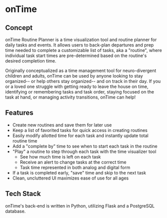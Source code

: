 # onTime

## Concept

onTime Routine Planner is a time visualization tool and routine planner for daily tasks and events. It allows users to back-plan departures and prep time needed to complete a customizable list of tasks, aka a "routine", where individual task start times are pre-determined based on the routine's desired completion time.

Originally conceptualized as a time management tool for neuro-divergent children and adults, onTime can be used by anyone looking to stay organized-- or help others stay organized-- and on track in their day. If you or a loved one struggle with getting ready to leave the house on time, identifying or remembering tasks and task order, staying focused on the task at hand, or managing activity transitions, onTime can help!

## Features

- Create new routines and save them for later use
- Keep a list of favorited tasks for quick access in creating routines
- Easily modify allotted time for each task and instantly update total routine time
- Add a "complete by" time to see when to start each task in the routine
- "Play" a routine to step through each task with the time visualizer tool
  - See how much time is left on each task
  - Receive an alert to change tasks at the correct time
  - Task time represented in both analog and digital form
- If a task is completed early, "save" time and skip to the next task
- Clean, uncluttered UI maximizes ease of use for all ages

## Tech Stack

onTime's back-end is written in Python, utilizing Flask and a PostgreSQL database.
